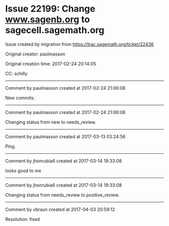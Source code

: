 # Issue 22199: Change www.sagenb.org to sagecell.sagemath.org

Issue created by migration from https://trac.sagemath.org/ticket/22436

Original creator: paulmasson

Original creation time: 2017-02-24 20:14:05

CC:  schilly




---

Comment by paulmasson created at 2017-02-24 21:06:08

New commits:


---

Comment by paulmasson created at 2017-02-24 21:06:08

Changing status from new to needs_review.


---

Comment by paulmasson created at 2017-03-13 03:24:56

Ping.


---

Comment by jhonrubia6 created at 2017-03-14 19:33:08

looks good to me


---

Comment by jhonrubia6 created at 2017-03-14 19:33:08

Changing status from needs_review to positive_review.


---

Comment by vbraun created at 2017-04-03 20:59:12

Resolution: fixed
